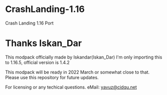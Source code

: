 # CrashLanding-1.16
Crash Landing 1.16 Port

# Thanks Iskan_Dar

This modpack officially made by Iskandar(Iskan_Dar) I'm only importing this to 1.16.5, official version is 1.4.2

This modpack will be ready in 2022 March or somewhat close to that. Please use this repository for future updates.

For licensing or any techical questions.
eMail: yavuz@cidqu.net
